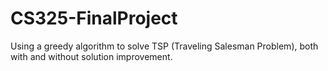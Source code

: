 # CS325-FinalProject

Using a greedy algorithm to solve TSP (Traveling Salesman Problem), both with and without solution improvement.
